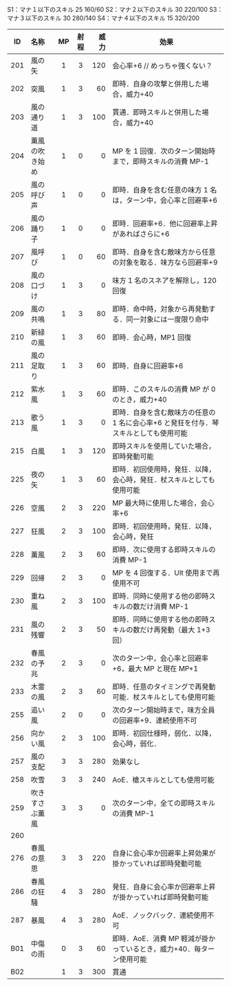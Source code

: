 S1：マナ１以下のスキル 25 160/60
S2：マナ２以下のスキル 30 220/100
S3：マナ３以下のスキル 30 280/140
S4：マナ４以下のスキル 15 320/200

| ID  | 名称           | MP  | 射程 | 威力 | 効果                                                                                 |
| :-: | :------------- | :-: | :--: | ---: | ------------------------------------------------------------------------------------ |
| 201 | 風の矢         |  1  |  3   |  120 | 会心率+6 // めっちゃ強くない？                                                       |
| 202 | 突風           |  1  |  3   |   60 | 即時．自身の攻撃と併用した場合，威力+40                                              |
| 203 | 風の通り道     |  1  |  3   |  100 | 貫通．即時スキルと併用した場合，威力+40                                              |
| 204 | 薫風の吹き始め |  1  |  0   |    0 | MP を 1 回復．次のターン開始時まで，即時スキルの消費 MP-1                            |
| 205 | 風の呼び声     |  1  |  0   |    0 | 即時．自身を含む任意の味方 1 名は，ターン中，会心率と回避率+6                        |
| 206 | 風の踊り子     |  1  |  0   |    0 | 即時．回避率+6．他に回避率上昇があればさらに+6                                       |
| 207 | 風呼び         |  1  |  0   |   60 | 即時．自身を含む敵味方から任意の対象を取る．味方なら回避率+9                         |
| 208 | 風の口づけ     |  1  |  3   |    0 | 味方 1 名のスネアを解除し，120 回復                                                  |
| 209 | 風の共鳴       |  1  |  3   |   80 | 即時．命中時，対象から再発動する．同一対象には一度限り命中                           |
| 210 | 新緑の風       |  1  |  3   |   60 | 即時．会心時，MP1 回復                                                               |
| 211 | 風の足取り     |  1  |  3   |   60 | 即時．自身に回避率+6                                                                 |
| 212 | 紫水風         |  1  |  3   |   60 | 即時．このスキルの消費 MP が 0 のとき，威力+40                                       |
| 213 | 歌う風         |  1  |  3   |    0 | 即時．自身を含む敵味方の任意の 1 名に会心率+6 と発狂を付与．琴スキルとしても使用可能 |
| 215 | 白風           |  1  |  3   |  120 | 即時スキルを使用していた場合，即時発動可能                                           |
| 225 | 夜の矢         |  1  |  3   |   60 | 即時．初回使用時，発狂．以降，会心時，発狂．杖スキルとしても使用可能                 |
| 226 | 空風           |  2  |  3   |  220 | MP 最大時に使用した場合，会心率+6                                                    |
| 227 | 狂風           |  2  |  3   |  100 | 即時．初回使用時，発狂．以降，会心時，発狂                                           |
| 228 | 薫風           |  2  |  3   |   60 | 即時．次に使用する即時スキルの消費 MP-1                                              |
| 229 | 回帰           |  2  |  3   |    0 | MP を 4 回復する．Ult 使用まで再使用不可                                             |
| 230 | 重ね風         |  2  |  3   |  100 | 即時．同時に使用する他の即時スキルの数だけ消費 MP-1                                  |
| 231 | 風の残響       |  2  |  3   |   50 | 即時．同時に使用する他の即時スキルの数だけ再発動（最大 1+3 回）                      |
| 232 | 春風の予兆     |  2  |  3   |    0 | 次のターン中，会心率と回避率+6，最大 MP と現在 MP+1                                  |
| 233 | 木霊の風       |  2  |  3   |   60 | 即時．任意のタイミングで再発動可能．杖スキルとしても使用可能                         |
| 255 | 追い風         |  2  |  0   |    0 | 次のターン開始時まで，味方全員の回避率+9．連続使用不可                               |
| 256 | 向かい風       |  2  |  3   |  100 | 即時．初回仕様時，弱化．以降，会心時，弱化．                                         |
| 257 | 風の支配       |  3  |  3   |  280 | 効果なし                                                                             |
| 258 | 吹雪           |  3  |  3   |  240 | AoE．槍スキルとしても使用可能                                                        |
| 259 | 吹きすさぶ薫風 |  3  |  3   |    0 | 次のターン中，全ての即時スキルの消費 MP-1                                            |
| 260 |                |     |      |      |                                                                                      |
| 276 | 春風の意思     |  3  |  3   |  220 | 自身に会心率か回避率上昇効果が掛かっていれば即時発動可能                             |
| 286 | 春風の狂騒     |  4  |  3   |  280 | 発狂．自身に会心率か回避率上昇が掛かっていれば即時発動可能                           |
| 287 | 暴風           |  4  |  3   |  280 | AoE．ノックバック．連続使用不可                                                      |
| B01 | 中傷の雨       |  0  |  3   |   60 | 即時．AoE．消費 MP 軽減が掛かっているとき，威力+40．毎ターン使用可能                 |
| B02 |                |  1  |  3   |  300 | 貫通                                                                                 |
